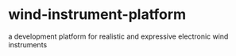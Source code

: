 # wind-instrument-platform
a development platform for realistic and expressive electronic wind instruments
